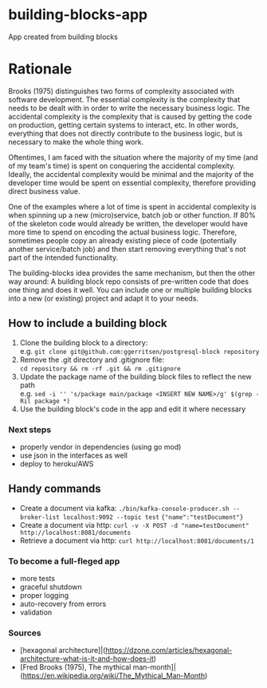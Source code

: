 # building-blocks-app
App created from building blocks

# Rationale
Brooks (1975) distinguishes two forms of complexity associated with software development. 
The essential complexity is the complexity that needs to be dealt with in order to write the necessary business logic.
The accidental complexity is the complexity that is caused by getting the code on production, getting certain systems to interact, etc. In other words, everything that does not directly contribute to the business logic, but is necessary to make the whole thing work. 

Oftentimes, I am faced with the situation where the majority of my time (and of my team's time) is spent on conquering the accidental complexity. 
Ideally, the accidental complexity would be minimal and the majority of the developer time would be spent on essential complexity, therefore providing direct business value. 

One of the examples where a lot of time is spent in accidental complexity is when spinning up a new (micro)service, batch job or other function. If 80% of the skeleton code would already be written, the developer would have more time to spend on encoding the actual business logic. Therefore, sometimes people copy an already existing piece of code (potentially another service/batch job) and then start removing everything that's not part of the intended functionality. 

The building-blocks idea provides the same mechanism, but then the other way around: 
A building block repo consists of pre-written code that does one thing and does it well. You can include one or multiple building blocks into a new (or existing) project and adapt it to your needs. 


## How to include a building block
1. Clone the building block to a directory:  
e.g. `git clone git@github.com:ggerritsen/postgresql-block repository`
2. Remove the .git directory and .gitignore file:  
`cd repository && rm -rf .git && rm .gitignore`
3. Update the package name of the building block files to reflect the new path  
e.g. `sed -i '' 's/package main/package <INSERT NEW NAME>/g' $(grep -Ril package *)`
4. Use the building block's code in the app and edit it where necessary


### Next steps
- properly vendor in dependencies (using go mod)
- use json in the interfaces as well
- deploy to heroku/AWS

## Handy commands
- Create a document via kafka:
`./bin/kafka-console-producer.sh --broker-list localhost:9092 --topic test`
`{"name":"testDocument"}`
- Create a document via http:
`curl -v -X POST -d "name=testDocument" http://localhost:8081/documents`
- Retrieve a document via http:
`curl http://localhost:8081/documents/1`

### To become a full-fleged app
- more tests
- graceful shutdown
- proper logging
- auto-recovery from errors 
- validation

### Sources
- [hexagonal architecture]|(https://dzone.com/articles/hexagonal-architecture-what-is-it-and-how-does-it)
- [Fred Brooks (1975), The mythical man-month]|(https://en.wikipedia.org/wiki/The_Mythical_Man-Month)